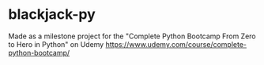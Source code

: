 # blackjack-py

Made as a milestone project for the "Complete Python Bootcamp From Zero to Hero in Python" on Udemy https://www.udemy.com/course/complete-python-bootcamp/
